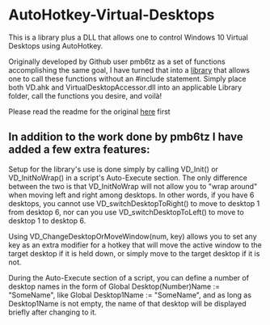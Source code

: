 # AutoHotkey-Virtual-Desktops
This is a library plus a DLL that allows one to control Windows 10 Virtual Desktops using AutoHotkey.

Originally developed by Github user pmb6tz as a set of functions accomplishing the same goal, I have turned that into a [library](https://www.autohotkey.com/docs/Functions.htm#lib) that allows one to call these functions without an #include statement. Simply place both VD.ahk and VirtualDesktopAccessor.dll into an applicable Library folder, call the functions you desire, and voilà!

Please read the readme for the original [here](https://github.com/pmb6tz/windows-desktop-switcher) first

## In addition to the work done by pmb6tz I have added a few extra features:

Setup for the library's use is done simply by calling VD_Init() or VD_InitNoWrap() in a script's Auto-Execute section. The only difference between the two is that VD_InitNoWrap will not allow you to "wrap around" when moving left and right among desktops. In other words, if you have 6 desktops, you cannot use VD_switchDesktopToRight() to move to desktop 1 from desktop 6, nor can you use VD_switchDesktopToLeft() to move to desktop 1 to desktop 6.

Using VD_ChangeDesktopOrMoveWindow(num, key) allows you to set any key as an extra modifier for a hotkey that will move the active window to the target desktop if it is held down, or simply move to the target desktop if it is not.

During the Auto-Execute section of a script, you can define a number of desktop names in the form of Global Desktop(Number)Name := "SomeName", like Global Desktop1Name := "SomeName", and as long as Desktop1Name is not empty, the name of that desktop will be displayed briefly after changing to it. 
